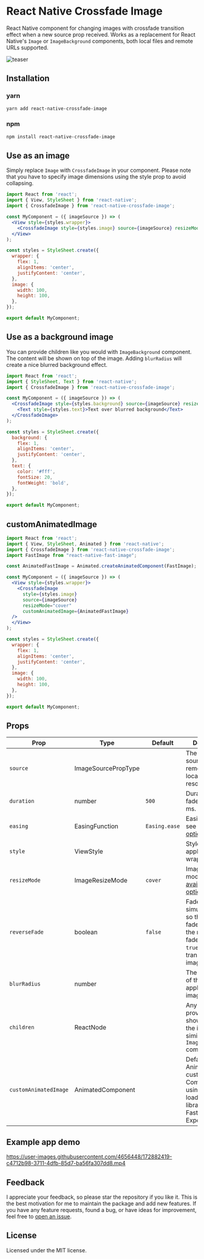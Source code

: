 # React Native Crossfade Image

React Native component for changing images with crossfade transition effect when a new source prop received. Works as a replacement for React Native's `Image` or `ImageBackground` components, both local files and remote URLs supported.

![teaser](https://user-images.githubusercontent.com/4656448/171822383-7a9b1d0d-38fe-4804-bf09-20b3c2c4b569.gif)

## Installation

### yarn

```sh
yarn add react-native-crossfade-image
```

### npm

```sh
npm install react-native-crossfade-image
```

## Use as an image

Simply replace `Image` with `CrossfadeImage` in your component. Please note that you have to specify image dimensions using the style prop to avoid collapsing.

```jsx
import React from 'react';
import { View, StyleSheet } from 'react-native';
import { CrossfadeImage } from 'react-native-crossfade-image';

const MyComponent = ({ imageSource }) => (
  <View style={styles.wrapper}>
    <CrossfadeImage style={styles.image} source={imageSource} resizeMode="cover" />
  </View>
);

const styles = StyleSheet.create({
  wrapper: {
    flex: 1,
    alignItems: 'center',
    justifyContent: 'center',
  },
  image: {
    width: 100,
    height: 100,
  },
});

export default MyComponent;
```

## Use as a background image

You can provide children like you would with `ImageBackground` component. The content will be shown on top of the image. Adding `blurRadius` will create a nice blurred background effect.

```jsx
import React from 'react';
import { StyleSheet, Text } from 'react-native';
import { CrossfadeImage } from 'react-native-crossfade-image';

const MyComponent = ({ imageSource }) => (
  <CrossfadeImage style={styles.background} source={imageSource} resizeMode="cover" blurRadius={50}>
    <Text style={styles.text}>Text over blurred background</Text>
  </CrossfadeImage>
);

const styles = StyleSheet.create({
  background: {
    flex: 1,
    alignItems: 'center',
    justifyContent: 'center',
  },
  text: {
    color: '#fff',
    fontSize: 20,
    fontWeight: 'bold',
  },
});

export default MyComponent;
```

## customAnimatedImage

```jsx
import React from 'react';
import { View, StyleSheet, Animated } from 'react-native';
import { CrossfadeImage } from 'react-native-crossfade-image';
import FastImage from "react-native-fast-image";

const AnimatedFastImage = Animated.createAnimatedComponent(FastImage);

const MyComponent = ({ imageSource }) => (
  <View style={styles.wrapper}>
    <CrossfadeImage
      style={styles.image}
      source={imageSource}
      resizeMode="cover"
      customAnimatedImage={AnimatedFastImage}
  />
  </View>
);

const styles = StyleSheet.create({
  wrapper: {
    flex: 1,
    alignItems: 'center',
    justifyContent: 'center',
  },
  image: {
    width: 100,
    height: 100,
  },
});

export default MyComponent;
```

## Props

| Prop          | Type                | Default       | Description                                                                                                                |
| ------------- | ------------------- | ------------- | -------------------------------------------------------------------------------------------------------------------------- |
| `source`      | ImageSourcePropType |               | The image source (either a remote URL or a local file resource).                                                           |
| `duration`    | number              | `500`         | Duration of the fade transition in ms.                                                                                     |
| `easing`      | EasingFunction      | `Easing.ease` | Easing function, see [available options](https://reactnative.dev/docs/easing).                                             |
| `style`       | ViewStyle           |               | Style object applied to the wrapping View.                                                                                 |
| `resizeMode`  | ImageResizeMode     | `cover`       | Image resize mode, see [available options](https://reactnative.dev/docs/image#resizemode).                                 |
| `reverseFade` | boolean             | `false`       | Fade the images simultaneously so the old image fades out while the new image fades in. Use `true` for transparent images. |
| `blurRadius`  | number              |               | The blur radius of the blur filter applied to the image.                                                                   |
| `children`    | ReactNode           |               | Any children provided will be shown on top of the image similar to `ImageBackground` component.                            |
| `customAnimatedImage`    | AnimatedComponent           |               | Default is Animated.Image, custom Animate Component using image load from other library such as FastImage , ExpoImage..) .                            |

## Example app demo

https://user-images.githubusercontent.com/4656448/172882419-c4712b98-3711-4dfb-85d7-ba56fa307dd8.mp4

## Feedback

I appreciate your feedback, so please star the repository if you like it. This is the best motivation for me to maintain the package and add new features. If you have any feature requests, found a bug, or have ideas for improvement, feel free to [open an issue](https://github.com/kolking/react-native-crossfade-image/issues).

## License

Licensed under the MIT license.
